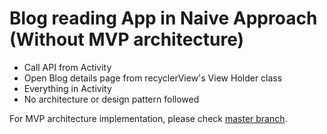 # Blog reading App in Naive Approach (Without MVP architecture)

- Call API from Activity
- Open Blog details page from recyclerView's View Holder class
- Everything in Activity
- No architecture or design pattern followed

For MVP architecture implementation, please check [master branch](https://github.com/hasancse91/android-mvp-blog-app).
